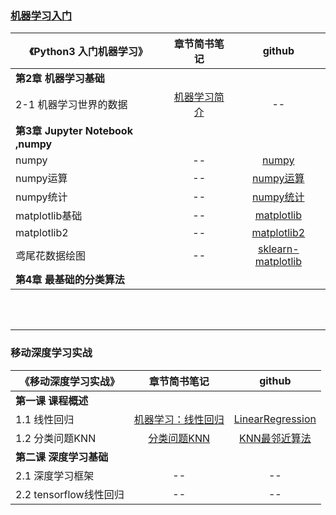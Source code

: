 ### [机器学习入门](https://github.com/angmu/Machine-Learning)
《Python3 入门机器学习》| 章节简书笔记 | github
---|:-:|:-:
**第2章 机器学习基础** |  |
2-1 机器学习世界的数据   | [机器学习简介](https://www.jianshu.com/p/ce5a3bcb8414) | --
**第3章  Jupyter Notebook ,numpy** |  |
numpy | -- | [numpy](https://nbviewer.jupyter.org/github/angmu/Machine-Learning/blob/master/ch03/numpy.ipynb) 
numpy运算 | -- | [numpy运算](https://nbviewer.jupyter.org/github/angmu/Machine-Learning/blob/master/ch03/numpy%E8%BF%90%E7%AE%97.ipynb)
numpy统计 | -- | [numpy统计](https://nbviewer.jupyter.org/github/angmu/Machine-Learning/blob/master/ch03/numpy统计.ipynb) 
matplotlib基础 | -- | [matplotlib](https://nbviewer.jupyter.org/github/angmu/Machine-Learning/blob/master/ch03/matplotlib.ipynb) 
matplotlib2 | -- | [matplotlib2](https://nbviewer.jupyter.org/github/angmu/Machine-Learning/blob/master/ch03/matplotlib2.ipynb) 
鸢尾花数据绘图 | -- | [sklearn-matplotlib](https://nbviewer.jupyter.org/github/angmu/Machine-Learning/blob/master/ch03/sklearn-matplotlib.ipynb) 
**第4章 最基础的分类算法** |  |


<br><br>

----

### 移动深度学习实战
 《移动深度学习实战》 | 章节简书笔记 | github
 -- | :-: | :-: 
**第一课 课程概述** |  | 
1.1 线性回归 | [机器学习：线性回归](https://www.jianshu.com/p/7966614c082b) | [LinearRegression](https://nbviewer.jupyter.org/github/angmu/Machine-Learning/blob/master/chapter01/LinearRegression.ipynb)
1.2 分类问题KNN  | [分类问题KNN](https://www.jianshu.com/p/089f01adbc24)  | [KNN最邻近算法](https://nbviewer.jupyter.org/github/angmu/Machine-Learning/blob/master/chapter01/KNN.ipynb) 
**第二课 深度学习基础** |  |  
2.1 深度学习框架        | -- |--
2.2  tensorflow线性回归 | -- | --